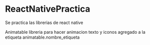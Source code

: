 # ReactNativePractica
Se practica las librerias de react native

Animatable libreria para hacer animacion texto y iconos agregado a la etiqueta animatable.nombre_etiqueta
